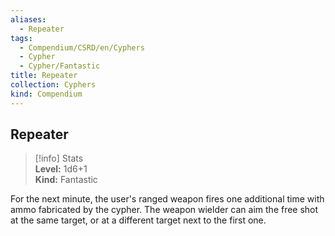 ```yaml
---
aliases:
  - Repeater
tags:
  - Compendium/CSRD/en/Cyphers
  - Cypher
  - Cypher/Fantastic
title: Repeater
collection: Cyphers
kind: Compendium
---
```

## Repeater  
>[!info] Stats  
> **Level:** 1d6+1  
> **Kind:** Fantastic
  
For the next minute, the user's ranged weapon fires one additional time with ammo fabricated by the cypher. The weapon wielder can aim the free shot at the same target, or at a different target next to the first one.